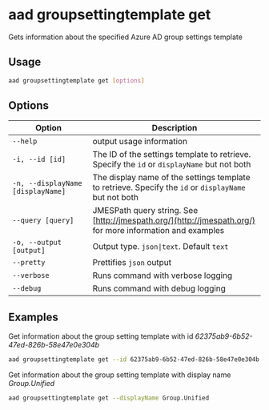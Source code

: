# aad groupsettingtemplate get

Gets information about the specified Azure AD group settings template

## Usage

```sh
aad groupsettingtemplate get [options]
```

## Options

Option|Description
------|-----------
`--help`|output usage information
`-i, --id [id]`|The ID of the settings template to retrieve. Specify the `id` or `displayName` but not both
`-n, --displayName [displayName]`|The display name of the settings template to retrieve. Specify the `id` or `displayName` but not both
`--query [query]`|JMESPath query string. See [http://jmespath.org/](http://jmespath.org/) for more information and examples
`-o, --output [output]`|Output type. `json\|text`. Default `text`
`--pretty`|Prettifies `json` output
`--verbose`|Runs command with verbose logging
`--debug`|Runs command with debug logging

## Examples

Get information about the group setting template with id _62375ab9-6b52-47ed-826b-58e47e0e304b_

```sh
aad groupsettingtemplate get --id 62375ab9-6b52-47ed-826b-58e47e0e304b
```

Get information about the group setting template with display name _Group.Unified_

```sh
aad groupsettingtemplate get --displayName Group.Unified
```